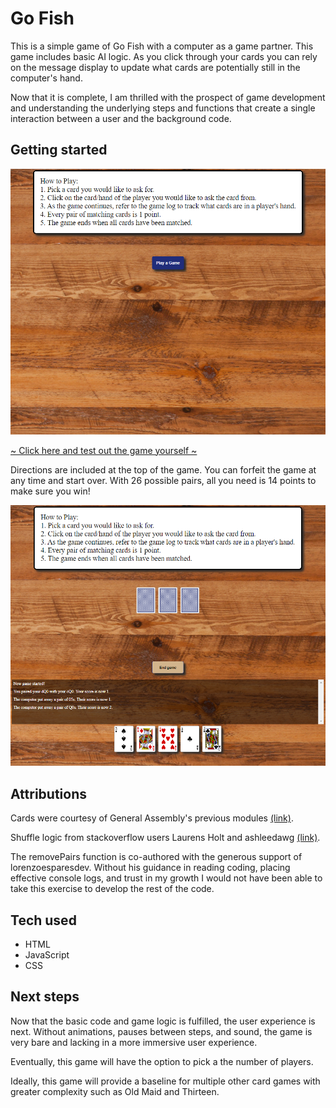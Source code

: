 # Go Fish

This is a simple game of Go Fish with a computer as a game partner. This game includes basic AI logic. As you click through your cards you can rely on the message display to update what cards are potentially still in the computer's hand.

Now that it is complete, I am thrilled with the prospect of game development and understanding the underlying steps and functions that create a single interaction between a user and the background code.

## Getting started

![Screenshot of Go Fish at opening](card-game-starter-code/images/opening.png)

[~ Click here and test out the game yourself ~](https://tungm92.github.io/go-fish/)

Directions are included at the top of the game. You can forfeit the game at any time and start over. With 26 possible pairs, all you need is 14 points to make sure you win!

![Screenshot of Go Fish in mid-game](card-game-starter-code/images/mid-game.png)

## Attributions

Cards were courtesy of General Assembly's previous modules [(link)](https://git.generalassemb.ly/modular-curriculum-all-courses/card-game-starter-code/tree/main/images).

Shuffle logic from stackoverflow users Laurens Holt and ashleedawg [(link)](https://stackoverflow.com/questions/2450954/how-to-randomize-shuffle-a-javascript-array).

The removePairs function is co-authored with the generous support of lorenzoesparesdev. Without his guidance in reading coding, placing effective console logs, and trust in my growth I would not have been able to take this exercise to develop the rest of the code.

## Tech used

* HTML
* JavaScript
* CSS

## Next steps

Now that the basic code and game logic is fulfilled, the user experience is next. Without animations, pauses between steps, and sound, the game is very bare and lacking in a more immersive user experience.

Eventually, this game will have the option to pick a the number of players.

Ideally, this game will provide a baseline for multiple other card games with greater complexity such as Old Maid and Thirteen.